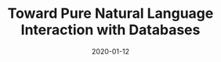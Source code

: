 ---
title: "Toward Pure Natural Language Interaction with Databases"
collection: publications
permalink: /publication/2020-01-12-fragsql-cidr
date: 2020-01-12
type: 'Abstract'
venue: 'CIDR 2020'
authors: '<strong>Christopher Baik</strong>'
---